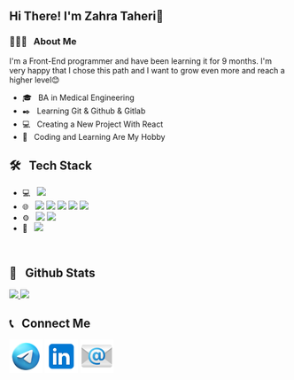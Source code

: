 
<h2>Hi There! I'm Zahra Taheri👋</h2>
<h3>👩🏻‍💻 &nbsp; About Me</h3>
<p>
  I'm a Front-End programmer and have been learning it for 9 months. I'm very happy that I chose this path and I want to grow even more and reach a higher level😊
</p>
<ul>
  <li>🎓 &nbsp; BA in Medical Engineering</li>
  <li>✒️ &nbsp; Learning Git & Github & Gitlab</li>
  <li>💻 &nbsp; Creating a New Project With React</li>
  <li>🌟 &nbsp; Coding and Learning Are My Hobby</li>
</ul>


<h2>🛠️ &nbsp; Tech Stack</h2>
<ul>
  <li>
    💻 &nbsp; <img src="https://img.shields.io/badge/python-333333?logo=python" /> 
  </li>
  <li>
    🌐 &nbsp; 
    <img src="https://img.shields.io/badge/HTML5-333333?logo=html5" /> 
    <img src="https://img.shields.io/badge/CSS-333333?logo=css3" /> 
    <img src="https://img.shields.io/badge/tailwindcss-333333?logo=tailwindcss" /> 
    <img src="https://img.shields.io/badge/javascript-333333?logo=javascript" /> 
    <img src="https://img.shields.io/badge/React-333333?logo=react" /> 
  </li>
  <li>
    ⚙️ &nbsp; 
    <img src="https://img.shields.io/badge/Git-333333?logo=git" /> 
    <img src="https://img.shields.io/badge/Github-333333?logo=github" /> 
  </li>
  <li>
    🔧 &nbsp; <img src="https://img.shields.io/badge/Visual Studio Code-333333?logo=visual-studio-code" /> 
  </li>
</ul>

<br/>
<h2>💫 &nbsp; Github Stats</h2>

<a href="https://github.com/zahratec50">
  <img src="https://github-readme-stats.vercel.app/api?username=zahratec50&show_icons=true&theme=radical" />
  <img src="https://github-readme-stats.vercel.app/api/top-langs/?username=zahratec50"/>
</a>

<br/>
<h2>📞 &nbsp; Connect Me</h2>

<p>
  <a href="https://t.me/Zti76"><img width="60px" height="60px" src="https://github.com/zahratec50/zahratec50/blob/main/icons8-telegram-94.png?raw=true" /></a>
  <a href="https://www.linkedin.com/in/zahra-taheri-55a18913b/"><img width="60px" height="60px" src="https://github.com/zahratec50/zahratec50/blob/main/icons8-linkedin-96.png?raw=true"/></a>
  <a href="https://zahratec50@gmail.com"><img width="60px" height="60px" src="https://github.com/zahratec50/zahratec50/blob/main/icons8-email-96.png?raw=true" /></a>
</p>

<br/>



 
